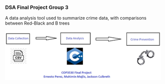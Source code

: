 ### DSA Final Project Group 3
A data analysis tool used to summarize crime data, with comparisons between Red-Black and B trees

![flowchart](materials/diagram.jpg)